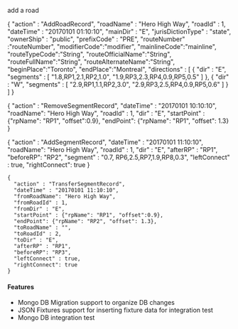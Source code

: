 add a road

{
    "action" : "AddRoadRecord",
    "roadName" : "Hero High Way",
    "roadId" : 1,
    "dateTime" : "20170101 01:10:10",
    "mainDir" : "E",
    "jurisDictionType" : "state",
    "ownerShip" : "public",
    "prefixCode" : "PRE",
    "routeNumber" :"routeNumber",
    "modifierCode":"modifier",
    "mainlineCode":"mainline",
    "routeTypeCode":"String",
    "routeOfficialName":"String",
	"routeFullName":"String",
	"routeAlternateName":"String",
	"beginPlace":"Toronto",
	"endPlace":"Montreal",
    "directions" : [
        {
            "dir" : "E",
            "segments" : [
                "1.8,RP1,2.1,RP2,1.0",
                "1.9,RP3,2.3,RP4,0.9,RP5,0.5"
            ]
        },
        {
            "dir" : "W",
            "segments" : [
                "2.9,RP1,1.1,RP2,3.0",
                "2.9,RP3,2.5,RP4,0.9,RP5,0.6"
            ]
        }
    ]
}


  {
    "action" : "RemoveSegmentRecord",
    "dateTime" : "20170101 10:10:10",
    "roadName": "Hero High Way",
    "roadId" : 1,
    "dir" : "E",
    "startPoint" : {"rpName": "RP1", "offset":0.9}, "endPoint": {"rpName": "RP1", "offset": 1.3}
  }

   {
      "action" : "AddSegmentRecord",
      "dateTime" : "20170101 11:10:10",
      "roadName": "Hero High Way",
      "roadId" : 1,
      "dir" : "E",
      "afterRP" : "RP1",
      "beforeRP": "RP2",
      "segment" : "0.7, RP6,2.5,RP7,1.9,RP8,0.3",
      "leftConnect" : true,
      "rightConnect": true
    }

    {
      "action" : "TransferSegmentRecord",
      "dateTime" : "20170101 11:10:10",
      "fromRoadName": "Hero High Way",
      "fromRoadId" : 1,
      "fromDir" : "E",
      "startPoint" : {"rpName": "RP1", "offset":0.9},
      "endPoint": {"rpName": "RP2", "offset": 1.3},
      "toRoadName" : "",
      "toRoadId" : 2,
      "toDir" : "E",
      "afterRP" : "RP1",
      "beforeRP": "RP3",
      "leftConnect" : true,
      "rightConnect": true
    }


#### Features
* Mongo DB Migration support to organize DB changes
* JSON Fixtures support for inserting fixture data for integration test
* Mongo DB integration test
